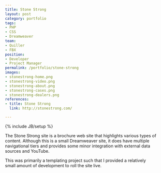 ```yaml
---
title: Stone Strong
layout: post
category: portfolio
tags:
- PHP
- CSS
- Dreamweaver
team:
- Quiller
- FBX
position:
- Developer
- Project Manager
permalink: /portfolio/stone-strong
images:
- stonestrong-home.png
- stonestrong-video.png
- stonestrong-about.png
- stonestrong-cases.png
- stonestrong-dealers.png
references:
- title: Stone Strong
  link: http://stonestrong.com/

---
```

{% include JB/setup %}
<div id="node-32" class="node node-portfolio node-promoted">
  <div class="content clearfix">
    <div class="field field-name-body field-type-text-with-summary field-label-hidden"><div class="field-items"><div class="field-item even"><p>The Stone Strong site is a brochure web site that highlights various types of content. Although this is a small Dreamweaver site, it does have multiple navigational tiers and provides some minor integration with external data sources and YouTube.</p>
<p>This was primarily a templating project such that I provided a relatively small amount of development to roll the site live.</p>
</div></div></div>  </div>
</div>
